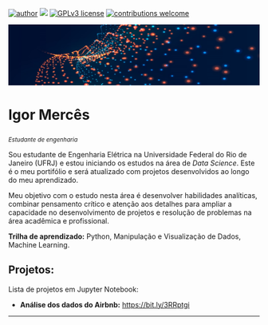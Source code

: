 [![author](https://img.shields.io/badge/author-igormerces-red.svg)](https://) [![](https://img.shields.io/badge/python-3.10+-blue.svg)](https://www.python.org/downloads/) [![GPLv3 license](https://img.shields.io/badge/License-GPLv3-blue.svg)](http://perso.crans.org/besson/LICENSE.html) [![contributions welcome](https://img.shields.io/badge/contributions-welcome-brightgreen.svg?style=flat)](https://github.com/igormerces/data_science/issues)

<p align="center">
  <img src="banner.jpg" >
</p>

# Igor Mercês
<sub>*Estudante de engenharia*</sub>

Sou estudante de Engenharia Elétrica na Universidade Federal do Rio de Janeiro (UFRJ) e estou iniciando os estudos na área de *Data Science*. Este é o meu portifólio e será atualizado com projetos desenvolvidos ao longo do meu aprendizado.

Meu objetivo com o estudo nesta área é desenvolver habilidades analíticas, combinar pensamento crítico e atenção aos detalhes para ampliar a capacidade no desenvolvimento de projetos e resolução de problemas na área acadêmica e profissional.

**Trilha de aprendizado:** Python, Manipulação e Visualização de Dados, Machine Learning.


## Projetos:
Lista de projetos em Jupyter Notebook:

* **Análise dos dados do Airbnb:** https://bit.ly/3RRptgi
---




